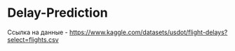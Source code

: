 # Delay-Prediction

Ссылка на данные - https://www.kaggle.com/datasets/usdot/flight-delays?select=flights.csv
